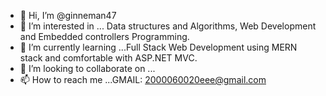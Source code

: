 - 👋 Hi, I’m @ginneman47
- 👀 I’m interested in ... Data structures and Algorithms, Web Development and Embedded controllers Programming.
- 🌱 I’m currently learning ...Full Stack Web Development using MERN stack and comfortable with ASP.NET MVC.
- 💞️ I’m looking to collaborate on ...<none>
- 📫 How to reach me ...GMAIL: 2000060020eee@gmail.com

<!---
ginneman47/ginneman47 is a ✨ special ✨ repository because its `README.md` (this file) appears on your GitHub profile.
You can click the Preview link to take a look at your changes.
--->
